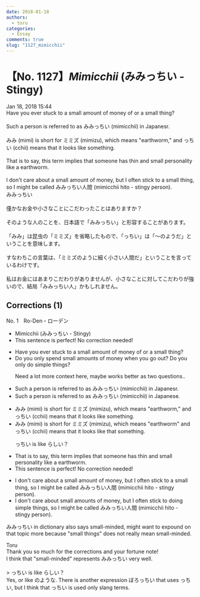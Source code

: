 ```yaml
---
date: 2018-01-18
authors:
  - toru
categories:
  - Essay
comments: true
slug: "1127_mimicchii"
---
```


# 【No. 1127】<strong><em>Mimicchii</em></strong> (みみっちい - Stingy)
<div class="date">Jan 18, 2018 15:44</div>
<div id="post"><div id="body_show_ori">
Have you ever stuck to a small amount of money of or a small thing?<br/><br/>Such a person is referred to as みみっちい (mimicchii) in Japanesr.<br/><br/>みみ (mimi) is short for ミミズ (mimizu), which means "earthworm," and っちい (cchii) means that it looks like something.<br/><br/>That is to say, this term implies that someone has thin and small personality like a earthworm.<br/><br/>I don't care about a small amount of money, but I often stick to a small thing, so I might be called みみっちい人間 (mimicchii hito - stingy person).
</div></div>

<!-- more -->

<div id="post_ja"><div id="body_show_mo">
みみっちい<br/><br/>僅かなお金や小さなことにこだわったことはありますか？<br/><br/>そのような人のことを、日本語で「みみっちい」と形容することがあります。<br/><br/>「みみ」は昆虫の「ミミズ」を省略したもので、「っちい」は「〜のようだ」ということを意味します。<br/><br/>すなわちこの言葉は、「ミミズのように細く小さい人間だ」ということを言っているわけです。<br/><br/>私はお金にはあまりこだわりがありませんが、小さなことに対してこだわりが強いので、結局「みみっちい人」かもしれません。
</div></div>

## Corrections (1)
<div id="block"><div class="first_name"> No. 1　<span class="just_name">Ro-Den・ローデン</span></div><div id="block2">
<ul class="correction_field">
<li class="incorrect">Mimicchii (みみっちい - Stingy)</li>
<li class="corrected perfect">This sentence is perfect! No correction needed!</li>
</ul>
<ul class="correction_field">
<li class="incorrect">Have you ever stuck to a small amount of money of or a small thing?</li>
<li class="corrected correct">
Do you only spend small amounts of money when you go out? Do you only do simple things?
<p class="correction_comment">Need a lot more context here, maybe works better as two questions..</p>
</li>
</ul>
<ul class="correction_field">
<li class="incorrect">Such a person is referred to as みみっちい (mimicchii) in Japanesr.</li>
<li class="corrected correct">
Such a person is referred to as みみっちい (mimicchii) in Japanes<span class="f_red">e</span>.
</li>
</ul>
<ul class="correction_field">
<li class="incorrect">みみ (mimi) is short for ミミズ (mimizu), which means "earthworm," and っちい (cchii) means that it looks like something.</li>
<li class="corrected correct">
みみ (mimi) is short for ミミズ (mimizu), which means "earthworm" and っちい (cchii) means that it looks like that something.
<p class="correction_comment">っちい is like らしい？</p>
</li>
</ul>
<ul class="correction_field">
<li class="incorrect">That is to say, this term implies that someone has thin and small personality like a earthworm.</li>
<li class="corrected perfect">This sentence is perfect! No correction needed!</li>
</ul>
<ul class="correction_field">
<li class="incorrect">I don't care about a small amount of money, but I often stick to a small thing, so I might be called みみっちい人間 (mimicchii hito - stingy person).</li>
<li class="corrected correct">
I don't care about small amounts of money, but I often stick to doing simple things, so I might be called みみっちい人間 (mimicchii hito - stingy person).
</li>
</ul>
<p class="comment_small">
 みみっちい in dictionary also says small-minded, might want to expound on that topic more because "small things" does not really mean small-minded.
</p>

</div><div class="name"><span class="just_name">Toru</span><br>
Thank you so much for the corrections and your fortune note!<br/>I think that "small-minded" represents みみっちい very well.<br/><br/>&gt; っちい is like らしい？<br/>Yes, or like のような. There is another expression ぼろっちい that uses っちい, but I think that っちい is used only slang terms.
</div>
</div>
